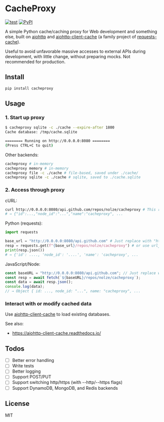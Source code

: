 # CacheProxy

[![test](https://github.com/nolze/cacheproxy/actions/workflows/test.yaml/badge.svg)](https://github.com/nolze/cacheproxy/actions/workflows/test.yaml)
[![PyPI](https://img.shields.io/pypi/v/cacheproxy)](https://pypi.org/project/cacheproxy/)

A simple Python cache/caching proxy for Web development and something else, built on [aiohttp](https://github.com/aio-libs/aiohttp) and [aiohttp-client-cache](https://github.com/requests-cache/aiohttp-client-cache) (a family project of [requests-cache](https://github.com/requests-cache/requests-cache)).

Useful to avoid unfavorable massive accesses to external APIs during development, with little change, without preparing mocks. Not recommended for production.

## Install

```bash
pip install cacheproxy
```

## Usage

### 1. Start up proxy

```bash
$ cacheproxy sqlite -c ./cache --expire-after 1800
Cache database: /tmp/cache.sqlite

======== Running on http://0.0.0.0:8080 ========
(Press CTRL+C to quit)
```

Other backends:

```bash
cacheproxy # in-memory
cacheproxy memory # in-memory
cacheproxy file -c ./cache # file-based, saved under ./cache/
cacheproxy sqlite -c ./cache # sqlite, saved to ./cache.sqlite
```

### 2. Access through proxy

cURL:

```bash
curl http://0.0.0.0:8080/api.github.com/repos/nolze/cacheproxy # This request is cached until the expiration time
# → {"id":...,"node_id":"...","name":"cacheproxy", ...
```

Python (requests):

```python
import requests

base_url = "http://0.0.0.0:8080/api.github.com" # Just replace with "https://api.github.com" on production
resp = requests.get(f"{base_url}/repos/nolze/cacheproxy") # or use urljoin()
print(resp.json())
# → {'id': ...., 'node_id': '....', 'name': 'cacheproxy', ...
```

JavaScript/Node:

```javascript
const baseURL = "http://0.0.0.0:8080/api.github.com"; // Just replace with "https://api.github.com" on production
const resp = await fetch(`${baseURL}/repos/nolze/cacheproxy`);
const data = await resp.json();
console.log(data);
// → Object { id: ..., node_id: "...", name: "cacheproxy", ...
```

### Interact with or modify cached data

Use [aiohttp-client-cache](https://github.com/requests-cache/aiohttp-client-cache) to load existing databases.

See also:

- <https://aiohttp-client-cache.readthedocs.io/>

## Todos

- [ ] Better error handling
- [ ] Write tests
- [ ] Better logging
- [ ] Support POST/PUT
- [ ] Support switching http/https (with --http/--https flags)
- [ ] Support DynamoDB, MongoDB, and Redis backends

## License

MIT
